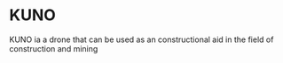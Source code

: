 # KUNO
KUNO ia a drone that can be used as an  constructional aid in the field of construction and mining
